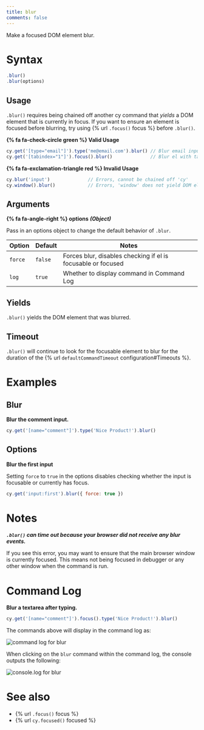 ```yaml
---
title: blur
comments: false
---
```


Make a focused DOM element blur.

# Syntax

```javascript
.blur()
.blur(options)
```

## Usage

`.blur()` requires being chained off another cy command that *yields* a DOM element that is currently in focus. If you want to ensure an element is focused before blurring, try using {% url `.focus()` focus %} before `.blur()`.

**{% fa fa-check-circle green %} Valid Usage**

```javascript
cy.get('[type="email"]').type('me@email.com').blur() // Blur email input
cy.get('[tabindex="1"]').focus().blur()              // Blur el with tabindex
```

**{% fa fa-exclamation-triangle red %} Invalid Usage**

```javascript
cy.blur('input')              // Errors, cannot be chained off 'cy'
cy.window().blur()            // Errors, 'window' does not yield DOM element
```

## Arguments

**{% fa fa-angle-right %} options**  ***(Object)***

Pass in an options object to change the default behavior of `.blur`.

Option | Default | Notes
--- | --- | ---
`force` | `false` | Forces blur, disables checking if el is focusable or focused
`log` | `true` | Whether to display command in Command Log

## Yields

`.blur()` yields the DOM element that was blurred.

## Timeout

`.blur()` will continue to look for the focusable element to blur for the duration of the {% url `defaultCommandTimeout` configuration#Timeouts %}.

# Examples

## Blur

**Blur the comment input.**

```javascript
cy.get('[name="comment"]').type('Nice Product!').blur()
```

## Options

**Blur the first input**

Setting `force` to `true` in the options disables checking whether the input is focusable or currently has focus.

```javascript
cy.get('input:first').blur({ force: true })
```

# Notes

***`.blur()` can time out because your browser did not receive any blur events.***

If you see this error, you may want to ensure that the main browser window is currently focused. This means not being focused in debugger or any other window when the command is run.

# Command Log

**Blur a textarea after typing.**

```javascript
cy.get('[name="comment"]').focus().type('Nice Product!').blur()
```

The commands above will display in the command log as:

![command log for blur](/img/api/blur/blur-input-command-log.png)

When clicking on the `blur` command within the command log, the console outputs the following:

![console.log for blur](/img/api/blur/console-showing-blur-command.png)

# See also

- {% url `.focus()` focus %}
- {% url `cy.focused()` focused %}

